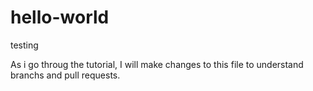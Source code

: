 # hello-world
testing

As i go throug the tutorial, I will make changes to this file to understand branchs and pull requests.
